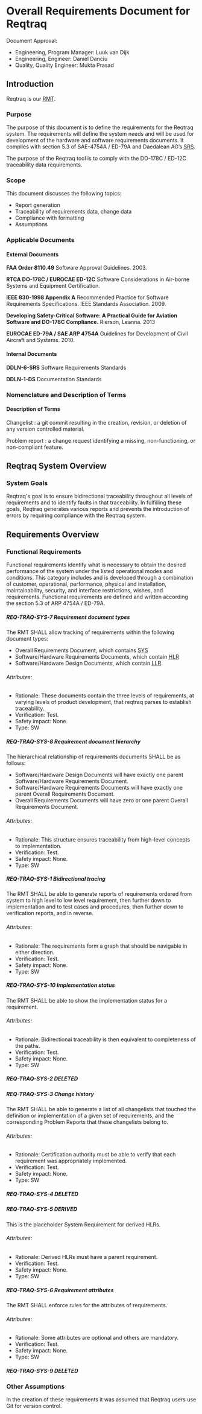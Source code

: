 # Overall Requirements Document for Reqtraq

Document Approval:
- Engineering, Program Manager: Luuk van Dijk
- Engineering, Engineer: Daniel Danciu
- Quality, Quality Engineer: Mukta Prasad

## Introduction

Reqtraq is our <abbr title="Requirements Management Tool">RMT</abbr>.

### Purpose

The purpose of this document is to define the requirements for the Reqtraq system. The requirements will define the system needs and will be used for development of the hardware and software requirements documents. It complies with section 5.3 of SAE-4754A / ED-79A and Daedalean AG’s <abbr title="Software Requirements Standards">SRS</abbr>.

The purpose of the Reqtraq tool is to comply with the DO-178C / ED-12C traceability data requirements.

### Scope

This document discusses the following topics:
- Report generation
- Traceability of requirements data, change data
- Compliance with formatting
- Assumptions

### Applicable Documents

#### External Documents

**FAA Order 8110.49** Software Approval Guidelines. 2003.

**RTCA DO-178C / EUROCAE ED-12C** Software Considerations in Air-borne Systems and Equipment Certification.

**IEEE 830-1998 Appendix A** Recommended Practice for Software Requirements Specifications. IEEE Standards Association. 2009.

**Developing Safety-Critical Software: A Practical Guide for Aviation Software and DO-178C Compliance.** Rierson, Leanna. 2013

**EUROCAE ED-79A / SAE ARP 4754A** Guidelines for Development of Civil Aircraft and Systems. 2010.

#### Internal Documents

**DDLN-6-SRS** Software Requirements Standards

**DDLN-1-DS** Documentation Standards

### Nomenclature and Description of Terms

#### Description of Terms

Changelist
  : a git commit resulting in the creation, revision, or deletion of any version controlled material.

Problem report
  : a change request identifying a missing, non-functioning, or non-compliant feature.

## Reqtraq System Overview

### System Goals

Reqtraq's goal is to ensure bidirectional traceability throughout all levels of requirements and to identify faults in that traceability. In fulfilling these goals, Reqtraq generates various reports and prevents the introduction of errors by requiring compliance with the Reqtraq system.

## Requirements Overview

### Functional Requirements

Functional requirements identify what is necessary to obtain the desired performance of the system under the listed operational modes and conditions. This category includes and is developed through a combination of customer, operational, performance, physical and installation, maintainability, security, and interface restrictions, wishes, and requirements. Functional requirements are defined and written according the section 5.3 of ARP 4754A / ED-79A.


##### REQ-TRAQ-SYS-7 Requirement document types

The RMT SHALL allow tracking of requirements within the following document types:

- Overall Requirements Document, which contains <abbr title="System-Level Requirements">SYS</abbr>
- Software/Hardware Requirements Documents, which contain <abbr title="High-Level Requirements">HLR</abbr>
- Software/Hardware Design Documents, which contain <abbr title="Low-Level Requirements">LLR</abbr>.

###### Attributes:
- Rationale: These documents contain the three levels of requirements, at varying levels of product development, that reqtraq parses to establish traceability.
- Verification: Test.
- Safety impact: None.
- Type: SW


##### REQ-TRAQ-SYS-8 Requirement document hierarchy

The hierarchical relationship of requirements documents SHALL be as follows:

- Software/Hardware Design Documents will have exactly one parent Software/Hardware Requirements Document.
- Software/Hardware Requirements Documents will have exactly one parent Overall Requirements Document.
- Overall Requirements Documents will have zero or one parent Overall Requirements Document.

###### Attributes:
- Rationale: This structure ensures traceability from high-level concepts to implementation.
- Verification: Test.
- Safety impact: None.
- Type: SW


##### REQ-TRAQ-SYS-1 Bidirectional tracing

The RMT SHALL be able to generate reports of requirements ordered from system to
high level to low level requirement, then further down to implementation and to
test cases and procedures, then further down to verification reports, and in
reverse.

###### Attributes:
- Rationale: The requirements form a graph that should be navigable in either direction.
- Verification: Test.
- Safety impact: None.
- Type: SW


##### REQ-TRAQ-SYS-10 Implementation status

The RMT SHALL be able to show the implementation status for a requirement.

###### Attributes:
- Rationale: Bidirectional traceability is then equivalent to completeness of the paths.
- Verification: Test.
- Safety impact: None.
- Type: SW


##### REQ-TRAQ-SYS-2 DELETED


##### REQ-TRAQ-SYS-3 Change history

The RMT SHALL be able to generate a list of all changelists that touched the definition or implementation of a given set of requirements, and the corresponding Problem Reports that these changelists belong to.

###### Attributes:
- Rationale: Certification authority must be able to verify that each requirement was appropriately implemented.
- Verification: Test.
- Safety impact: None.
- Type: SW


##### REQ-TRAQ-SYS-4 DELETED


##### REQ-TRAQ-SYS-5 DERIVED

This is the placeholder System Requirement for derived HLRs.

###### Attributes:
- Rationale: Derived HLRs must have a parent requirement.
- Verification: Test.
- Safety impact: None.
- Type: SW


##### REQ-TRAQ-SYS-6 Requirement attributes

The RMT SHALL enforce rules for the attributes of requirements.

###### Attributes:
- Rationale: Some attributes are optional and others are mandatory.
- Verification: Test.
- Safety impact: None.
- Type: SW


##### REQ-TRAQ-SYS-9 DELETED


### Other Assumptions

In the creation of these requirements it was assumed that Reqtraq users use Git for version control.

